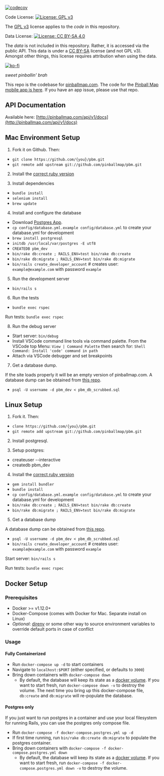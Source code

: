[![codecov](https://codecov.io/gh/pinballmap/pbm/branch/master/graph/badge.svg?token=Kgt4ffi0RK)](https://codecov.io/gh/pinballmap/pbm)

Code License: [![License: GPL v3](https://img.shields.io/badge/License-GPLv3-blue.svg)](https://www.gnu.org/licenses/gpl-3.0)

The [GPL v3](LICENSE) license applies to the _code_ in this repository.

Data License: [![License: CC BY-SA 4.0](https://img.shields.io/badge/License-CC_BY--SA_4.0-lightgrey.svg)](https://creativecommons.org/licenses/by-sa/4.0/)

The _data_ is not included in this repository. Rather, it is accessed via the public API. This data is under a [CC BY-SA](LICENSE-CC-BY-SA) license (and not GPL v3). Amongst other things, this license requires attribution when using the data.

[![ko-fi](https://ko-fi.com/img/githubbutton_sm.svg)](https://ko-fi.com/P5P411XZAM)


*sweet pinballin' brah*

This repo is the codebase for [pinballmap.com](https://pinballmap.com). The code for the [Pinball Map mobile app is here](https://github.com/pinballmap/pbm-react). If you have an app issue, please use that repo.

## API Documentation

Available here: [http://pinballmap.com/api/v1/docs](http://pinballmap.com/api/v1/docs)

## Mac Environment Setup

1. Fork it on Github. Then:
* `git clone https://github.com/{you}/pbm.git`
* `git remote add upstream git://github.com/pinballmap/pbm.git`

2. Install the [correct ruby version](https://github.com/pinballmap/pbm/blob/master/.ruby-version)

3. Install dependencies
* `bundle install`
* `selenium install`
* `brew update`

4. Install and configure the database
* Download [Postgres App](http://postgresapp.com/).
* `cp config/database.yml.example config/database.yml` to create your database.yml for development
* `brew install postgresql`
* `initdb /usr/local/var/postgres -E utf8`
* `CREATEDB pbm_dev`
* `bin/rake db:create ; RAILS_ENV=test bin/rake db:create`
* `bin/rake db:migrate ; RAILS_ENV=test bin/rake db:migrate`
* `bin/rails create_developer_account` # creates user: `example@example.com` with password `example`

5. Run the development server
* `bin/rails s`

6. Run the tests
* `bundle exec rspec`

Run tests: `bundle exec rspec`

8. Run the debug server
* Start server: `bin/debug`
* Install VSCode command line tools via command palette. From the VSCode top Menu: `View | Command Palette` then search for: `Shell Command: Install 'code' command in path`
* Attach via VSCode debugger and set breakpoints

7. Get a database dump.

If the site loads properly it will be an empty version of pinballmap.com. A database dump can be obtained from [this repo](https://github.com/pinballmap/pbm-db-dump).

* `psql -U username -d pbm_dev < pbm_db_scrubbed.sql`

## Linux Setup

1. Fork it. Then:

* `clone https://github.com/{you}/pbm.git`
* `git remote add upstream git://github.com/pinballmap/pbm.git`

2. Install postgresql.

3. Setup postgres:

* createuser --interactive
* createdb pbm_dev

4. Install the [correct ruby version](https://github.com/pinballmap/pbm/blob/master/.ruby-version)

* `gem install bundler`
* `bundle install`
* `cp config/database.yml.example config/database.yml` to create your database.yml for development
* `bin/rake db:create ; RAILS_ENV=test bin/rake db:create`
* `bin/rake db:migrate ; RAILS_ENV=test bin/rake db:migrate`

5. Get a database dump

A database dump can be obtained from [this repo](https://github.com/pinballmap/pbm-db-dump).

* `psql -U username -d pbm_dev < pbm_db_scrubbed.sql`
* `bin/rails create_developer_account` # creates user: `example@example.com` with password `example`

Start server: `bin/rails s`

Run tests: `bundle exec rspec`


## Docker Setup
### Prerequisites
* Docker >= v1.12.0+
* Docker-Compose (comes with Docker for Mac. Separate install on Linux)
* _Optional_: [direnv](http://direnv.net/) or some other way to source environment variables to override default ports in case of conflict

### Usage
#### Fully Containerized
* Run `docker-compose up -d` to start containers
* Navigate to `localhost:$PORT` (either specified, or defaults to `3000`)
* Bring down containers with `docker-compose down`
  * By default, the database will keep its state as a [docker volume](https://docs.docker.com/storage/volumes/). If you want to start fresh, run `docker-compose down -v` to destroy the volume. The next time you bring up this docker-compose file, `db:create` and `db:migrate` will re-populate the database.

#### Postgres only
If you just want to run postgres in a container and use your local filesystem for running Rails, you can use the postgres only compose file.
* Run `docker-compose -f docker-compose.postgres.yml up -d`
* If first time running, run `bin/rake db:create db:migrate` to populate the postgres container.
* Bring down containers with `docker-compose -f docker-compose.postgres.yml down`
  * By default, the database will keep its state as a [docker volume](https://docs.docker.com/storage/volumes/). If you want to start fresh, run `docker-compose -f docker-compose.postgres.yml down -v` to destroy the volume.
